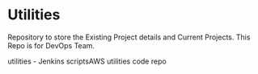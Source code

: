 # Utilities

Repository to store the Existing Project details and Current Projects.
This Repo is for DevOps Team.

utilities - Jenkins scriptsAWS utilities code repo
